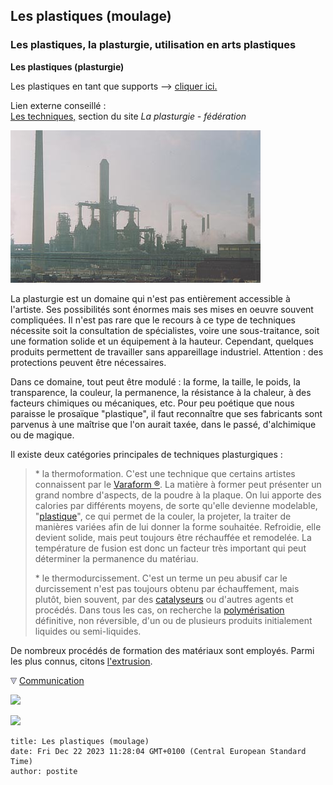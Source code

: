 ## Les plastiques (moulage)
### Les plastiques, la plasturgie, utilisation en arts plastiques
 **Les plastiques (plasturgie)**

Les plastiques en tant que supports --> [cliquer ici.](plastiques.html)

Lien externe conseillé :  
[Les techniques,](http://www.laplasturgie.fr/techniques.php) section du site _La plasturgie - fédération_

![](images/raffinerievw.jpg)

La plasturgie est un domaine qui n'est pas entièrement accessible à l'artiste. Ses possibilités sont énormes mais ses mises en oeuvre souvent compliquées. Il n'est pas rare que le recours à ce type de techniques nécessite soit la consultation de spécialistes, voire une sous-traitance, soit une formation solide et un équipement à la hauteur. Cependant, quelques produits permettent de travailler sans appareillage industriel. Attention : des protections peuvent être nécessaires.

Dans ce domaine, tout peut être modulé : la forme, la taille, le poids, la transparence, la couleur, la permanence, la résistance à la chaleur, à des facteurs chimiques ou mécaniques, etc. Pour peu poétique que nous paraisse le prosaïque "plastique", il faut reconnaître que ses fabricants sont parvenus à une maîtrise que l'on aurait taxée, dans le passé, d'alchimique ou de magique.

Il existe deux catégories principales de techniques plasturgiques :

> \* la thermoformation. C'est une technique que certains artistes connaissent par le [Varaform ®](varaform.html). La matière à former peut présenter un grand nombre d'aspects, de la poudre à la plaque. On lui apporte des calories par différents moyens, de sorte qu'elle devienne modelable, "[plastique](plastique.html)", ce qui permet de la couler, la projeter, la traiter de manières variées afin de lui donner la forme souhaitée. Refroidie, elle devient solide, mais peut toujours être réchauffée et remodelée. La température de fusion est donc un facteur très important qui peut déterminer la permanence du matériau.
> 
> \* le thermodurcissement. C'est un terme un peu abusif car le durcissement n'est pas toujours obtenu par échauffement, mais plutôt, bien souvent, par des [catalyseurs](catalyse.html) ou d'autres agents et procédés. Dans tous les cas, on recherche la [polymérisation](polymere.html) définitive, non réversible, d'un ou de plusieurs produits initialement liquides ou semi-liquides.

De nombreux procédés de formation des matériaux sont employés. Parmi les plus connus, citons [l'extrusion](extrusion.html).



![](images/flechebas.gif) [Communication](http://www.artrealite.com/annonceurs.htm) 

[![](https://cbonvin.fr/sites/regie.artrealite.com/visuels/campagne1.png)](index-2.html#20131014)

![](https://cbonvin.fr/sites/regie.artrealite.com/visuels/campagne2.png)
```
title: Les plastiques (moulage)
date: Fri Dec 22 2023 11:28:04 GMT+0100 (Central European Standard Time)
author: postite
```
